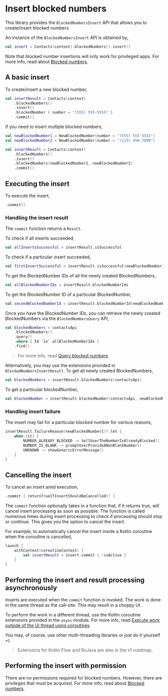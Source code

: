 # Insert blocked numbers

This library provides the `BlockedNumbersInsert` API that allows you to create/insert blocked numbers.

An instance of the `BlockedNumbersInsert` API is obtained by,

```kotlin
val insert = Contacts(context).blockedNumbers().insert()
```

Note that blocked number insertions will only work for privileged apps. For more info, read about
[Blocked numbers](/docs/blockednumbers/about-blocked-numbers.md).

## A basic insert

To create/insert a new blocked number,

```kotlin
val insertResult = Contacts(context)
    .blockedNumbers()
    .insert()
    .blockedNumber { number = "(555) 555-5555" }
    .commit()
```

If you need to insert multiple blocked numbers,

```kotlin
val newBlockedNumber1 = NewBlockedNumber(number = "(555) 555-5555")
val newBlockedNumber2 = NewBlockedNumber(number = "(123) 456-7890")

val insertResult = Contacts(context)
    .blockedNumbers()
    .insert()
    .blockedNumbers(newBlockedNumber1, newBlockedNumber2)
    .commit()
```

## Executing the insert

To execute the insert,

```kotlin
.commit()
```

### Handling the insert result

The `commit` function returns a `Result`.

To check if all inserts succeeded,

```kotlin
val allInsertsSuccessful = insertResult.isSuccessful
```

To check if a particular insert succeeded,

```kotlin
val firstInsertSuccessful = insertResult.isSuccessful(newBlockedNumber1)
```

To get the BlockedNumber IDs of all the newly created BlockedNumbers,

```kotlin
val allBlockedNumberIds = insertResult.blockedNumberIds
```

To get the BlockedNumber ID of a particular BlockedNumber,

```kotlin
val secondBlockedNumberId = insertResult.blockedNumberId(newBlockedNumber2)
```

Once you have the BlockedNumber IDs, you can retrieve the newly created BlockedNumbers via the 
`BlockedNumbersQuery` API,

```kotlin
val blockedNumbers = contactsApi
    .blockedNumbers()
    .query()
    .where { Id `in` allBlockedNumberIds }
    .find()
```

> For more info, read [Query blocked numbers](/docs/blockednumbers/query-blocked-numbers.md).

Alternatively, you may use the extensions provided in `BlockedNumbersInsertResult`. To get all 
newly created BlockedNumbers,

```kotlin
val blockedNumbers = insertResult.blockedNumbers(contactsApi)
```

To get a particular blockedNumber,

```kotlin
val blockedNumber = insertResult.blockedNumber(contactsApi, newBlockedNumber1)
```

### Handling insert failure 

The insert may fail for a particular blocked number for various reasons,

```kotlin
insertResult.failureReason(newBlockedNumber1)?.let {
    when (it) {
        NUMBER_ALREADY_BLOCKED -> tellUserTheNumberIsAlreadyBlocked()
        NUMBER_IS_BLANK -> promptUserProvideANonBlankNumber()
        UNKNOWN -> showGenericErrorMessage()
    }   
}
```

## Cancelling the insert

To cancel an insert amid execution,

```kotlin
.commit { returnTrueIfInsertShouldBeCancelled() }
```

The `commit` function optionally takes in a function that, if it returns true, will cancel insert
processing as soon as possible. The function is called numerous times during insert processing to
check if processing should stop or continue. This gives you the option to cancel the insert.

For example, to automatically cancel the insert inside a Kotlin coroutine when the coroutine is cancelled,

```kotlin
launch {
    withContext(coroutineContext) {
        val insertResult = insert.commit { !isActive }
    }
}
```

## Performing the insert and result processing asynchronously

Inserts are executed when the `commit` function is invoked. The work is done in the same thread as
the call-site. This may result in a choppy UI.

To perform the work in a different thread, use the Kotlin coroutine extensions provided in
the `async` module. For more info,
read [Execute work outside of the UI thread using coroutines](/docs/async/async-execution.md).

You may, of course, use other multi-threading libraries or just do it yourself =)

> Extensions for Kotlin Flow and RxJava are also in the v1 roadmap.

## Performing the insert with permission

There are no permissions required for blocked numbers. However, there are privileges that must be
acquired. For more info, read about [Blocked numbers](/docs/blockednumbers/about-blocked-numbers.md).